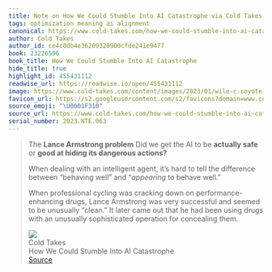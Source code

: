 ```yaml
---
title: Note on How We Could Stumble Into AI Catastrophe via Cold Takes
tags: optimization meaning ai alignment
canonical: https://www.cold-takes.com/how-we-could-stumble-into-ai-catastrophe/
author: Cold Takes
author_id: ce4c0db4e36209320900cfde241e9477
book: 23226596
book_title: How We Could Stumble Into AI Catastrophe
hide_title: true
highlight_id: 455431112
readwise_url: https://readwise.io/open/455431112
image: https://www.cold-takes.com/content/images/2023/01/wile-c-coyote-twitter.png
favicon_url: https://s2.googleusercontent.com/s2/favicons?domain=www.cold-takes.com
source_emoji: "\U0001F310"
source_url: https://www.cold-takes.com/how-we-could-stumble-into-ai-catastrophe/#:~:text=The%20**Lance%20Armstrong,for%20concealing%20them.
serial_number: 2023.NTE.063
---
```

> The **Lance Armstrong problem** Did we get the AI to be **actually safe** or **good at hiding its dangerous actions?**
> 
> When dealing with an intelligent agent, it’s hard to tell the difference between “behaving well” and “*appearing* to behave well.”
> 
> When professional cycling was cracking down on performance-enhancing drugs, Lance Armstrong was very successful and seemed to be unusually “clean.” It later came out that he had been using drugs with an unusually sophisticated operation for concealing them.
> <div class="quoteback-footer"><div class="quoteback-avatar"><img class="mini-favicon" src="https://s2.googleusercontent.com/s2/favicons?domain=www.cold-takes.com"></div><div class="quoteback-metadata"><div class="metadata-inner"><span style="display:none">FROM:</span><div aria-label="Cold Takes" class="quoteback-author"> Cold Takes</div><div aria-label="How We Could Stumble Into AI Catastrophe" class="quoteback-title"> How We Could Stumble Into AI Catastrophe</div></div></div><div class="quoteback-backlink"><a target="_blank" aria-label="go to the full text of this quotation" rel="noopener" href="https://www.cold-takes.com/how-we-could-stumble-into-ai-catastrophe/#:~:text=The%20**Lance%20Armstrong,for%20concealing%20them." class="quoteback-arrow"> Source</a></div></div>